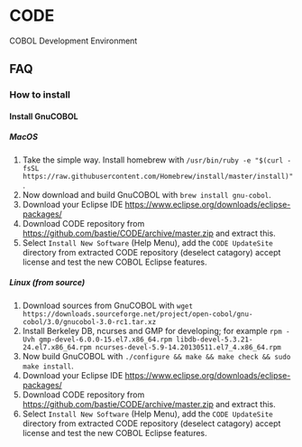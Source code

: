 # CODE
COBOL Development Environment

## FAQ
### How to install
#### Install GnuCOBOL
##### MacOS
1. Take the simple way. Install homebrew with `/usr/bin/ruby -e "$(curl -fsSL https://raw.githubusercontent.com/Homebrew/install/master/install)"`. 
2. Now download and build GnuCOBOL with `brew install gnu-cobol`. 
3. Download your Eclipse IDE https://www.eclipse.org/downloads/eclipse-packages/
4. Download CODE repository from https://github.com/bastie/CODE/archive/master.zip and extract this.
5. Select `Install New Software` (Help Menu), add the `CODE UpdateSite` directory from extracted CODE repository (deselect catagory) accept license and test the new COBOL Eclipse features. 

##### Linux (from source)
1. Download sources from GnuCOBOL with `wget https://downloads.sourceforge.net/project/open-cobol/gnu-cobol/3.0/gnucobol-3.0-rc1.tar.xz`
2. Install Berkeley DB, ncurses and GMP for developing; for example `rpm -Uvh gmp-devel-6.0.0-15.el7.x86_64.rpm libdb-devel-5.3.21-24.el7.x86_64.rpm ncurses-devel-5.9-14.20130511.el7_4.x86_64.rpm`
3. Now build GnuCOBOL with `./configure && make && make check && sudo make install`.
4. Download your Eclipse IDE https://www.eclipse.org/downloads/eclipse-packages/
5. Download CODE repository from https://github.com/bastie/CODE/archive/master.zip and extract this.
6. Select `Install New Software` (Help Menu), add the `CODE UpdateSite` directory from extracted CODE repository (deselect catagory) accept license and test the new COBOL Eclipse features. 


